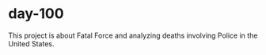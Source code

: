 # day-100
This project is about Fatal Force and analyzing deaths involving Police in the United States.
